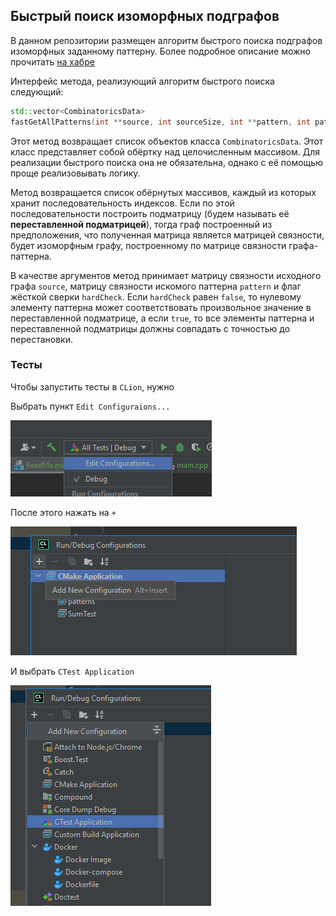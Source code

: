 ## Быстрый поиск изоморфных подграфов

В данном репозитории размещен алгоритм быстрого поиска подграфов изоморфных
заданному паттерну. Более подробное описание можно прочитать 
[на хабре](https://habr.com/ru/post/723328/)

Интерфейс метода, реализующий алгоритм быстрого поиска следующий:

```cpp
std::vector<CombinatoricsData> 
fastGetAllPatterns(int **source, int sourceSize, int **pattern, int patternSize, bool hardCheck);
```

Этот метод возвращает список объектов класса `CombinatoricsData`. Этот класс представляет
собой обёртку над целочисленным массивом. Для реализации быстрого поиска
она не обязательна, однако с её помощью проще реализовывать логику.

Метод возвращается список обёрнутых массивов, каждый из которых
хранит последовательность индексов. Если по этой последовательности построить подматрицу (будем называть
её **переставленной подматрицей**), тогда
граф построенный из предположения, что полученная матрица является матрицей связности, будет
изоморфным графу, построенному по матрице связности графа-паттерна.

В качестве аргументов метод принимает матрицу связности исходного графа `source`, матрицу связности
искомого паттерна `pattern` и флаг жёсткой сверки `hardCheck`.
Если `hardCheck` равен `false`, то нулевому элементу паттерна
может соответствовать произвольное значение в переставленной подматрице, а если
`true`, то все элементы паттерна и переставленной подматрицы должны
совпадать с точностью до перестановки.


### Тесты

Чтобы запустить тесты в `CLion`, нужно 

Выбрать пункт `Edit Configuraions...`

![](img/i1.png)

После этого нажать на `+`

![](img/i2.png)

И выбрать `CTest Application`

![](img/i3.png)
